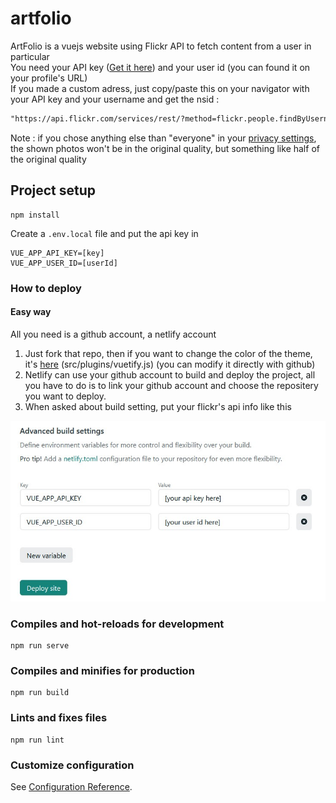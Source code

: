 # artfolio

ArtFolio is a vuejs website using Flickr API to fetch content from a user in particular  
You need your API key ([Get it here](https://www.flickr.com/services/apps/create/apply/)) and your user id (you can found it on your profile's URL)  
If you made a custom adress, just copy/paste this on your navigator with your API key and your username and get the nsid :

``` txt
"https://api.flickr.com/services/rest/?method=flickr.people.findByUsername&api_key=[apiKey]&user_id=[username]&format=json&nojsoncallback=1"
```

Note : if you chose anything else than "everyone" in your [privacy settings](https://www.flickr.com/account/prefs/downloads/?from=privacy), the shown photos won't be in the original quality, but something like half of the original quality

## Project setup

```shell
npm install
```

Create a `.env.local` file and put the api key in

```env
VUE_APP_API_KEY=[key]
VUE_APP_USER_ID=[userId]
```

### How to deploy

#### Easy way

All you need is a github account, a netlify account

1. Just fork that repo, then if you want to change the color of the theme, it's [here](src/plugins/vuetify.js) (src/plugins/vuetify.js) (you can modify it directly with github)
2. Netlify can use your github account to build and deploy the project, all you have to do is to link your github account and choose the repositery you want to deploy.
3. When asked about build setting, put your flickr's api info like this

![howtodeploy](src/assets/img/howtodeploy.jpg)

### Compiles and hot-reloads for development

```shell
npm run serve
```

### Compiles and minifies for production

```shell
npm run build
```

### Lints and fixes files

```shell
npm run lint
```

### Customize configuration

See [Configuration Reference](https://cli.vuejs.org/config/).
